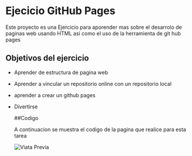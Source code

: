 # Ejecicio  GitHub Pages

Este proyecto es una Ejercicio para aporender mas sobre el desarrolo de paginas web usando HTML asi como el uso de la herramienta de git hub pages

## Objetivos del ejercicio
- Aprender de estructura de pagina web
- Aprender a vincular un repositorio online con un repositorio local
- aprender a crear un github pages
- Divertirse

  ##Codigo

  A continuacion se muestra el codigo de la pagina que realice para esta tarea

  ![ Viata Previa](https://i.postimg.cc/zfXcyXWw/Captura-de-pantalla-2024-11-14-000407.jpg)
  
